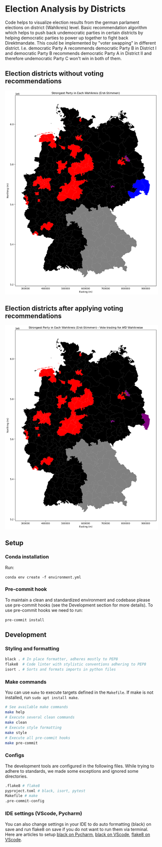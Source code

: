 # Election Analysis by Districts

Code helps to visualize election results from the german parlament elections on district (Wahlkreis) level. 
Basic recommendation algorithm which helps to push back undemocratic parties in certain districts by helping democratic parties to power up together to fight back Direktmandate. This could be implemented by "voter swapping" in different district. I.e. democratic Party A recommends democratic Party B in District I and democratic Party B recommends democratic Party A in District II and therefore undemocratic Party C won't win in both of them.

## Election districts without voting recommendations
![Election districts without voting recommendations](https://github.com/matthiaskiller/election-analysis/blob/main/map_2.png?raw=true)

## Election districts after applying voting recommendations
![Election districts after applying voting recommendations](https://github.com/matthiaskiller/election-analysis/blob/main/map.png?raw=true)

## Setup 

### Conda installation
Run:

```conda env create -f environment.yml```

### Pre-commit hook 
To maintain a clean and standardized environment and codebase please use pre-commit hooks (see the Development section for more details). To use pre-commit hooks we need to run:

`pre-commit install`

## Development

### Styling and formatting
```sh
black . # In place formatter, adheres mostly to PEP8
flake8  # Code linter with stylistic conventions adhering to PEP8
isort . # Sorts and formats imports in python files
```

### Make commands
You can use `make` to execute targets defined in the `Makefile`. If make is not installed, run `sudo apt install make`.
```sh
# See available make commands
make help
# Execute several clean commands
make clean
# Execute style formatting
make style
# Execute all pre-commit hooks
make pre-commit
```

### Configs
The development tools are configured in the following files. While trying to adhere to standards, we made some exceptions and ignored some directories.
```sh
.flake8 # flake8
pyproject.toml # black, isort, pytest
Makefile # make
.pre-commit-config
```
</details>

### IDE settings (VScode, Pycharm)
You can also change settings in your IDE to do auto formatting (black) on save and run flake8 on save if you do not want to run them via terminal. Here are articles to setup [black on Pycharm](https://akshay-jain.medium.com/pycharm-black-with-formatting-on-auto-save-4797972cf5de), [black on VScode](https://dev.to/adamlombard/how-to-use-the-black-python-code-formatter-in-vscode-3lo0), [flake8 on VScode](https://code.visualstudio.com/docs/python/linting).


